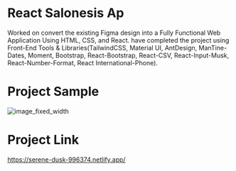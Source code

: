 # React Salonesis Ap
Worked on convert the existing Figma design into a Fully Functional Web Application Using HTML, CSS, and React. have completed the project using Front-End Tools & Libraries(TailwindCSS, Material UI, AntDesign, ManTine-Dates, Moment, Bootstrap, React-Bootstrap, React-CSV, React-Input-Musk, React-Number-Format, React International-Phone).
# Project Sample
![image_fixed_width](https://github.com/MahmoudHabib-Portfolio/React-Salonesis-App/assets/27707382/0fa5888f-488b-44e2-aac0-400ab578ac48)

# Project Link
https://serene-dusk-996374.netlify.app/
